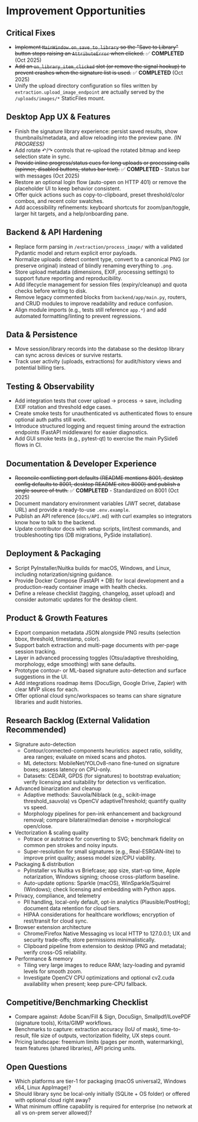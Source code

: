 # Improvement Opportunities

## Critical Fixes

- ~~Implement `MainWindow.on_save_to_library` so the "Save to Library" button stops raising an `AttributeError` when clicked.~~ ✅ **COMPLETED** (Oct 2025)
- ~~Add an `on_library_item_clicked` slot (or remove the signal hookup) to prevent crashes when the signature list is used.~~ ✅ **COMPLETED** (Oct 2025)
- Unify the upload directory configuration so files written by `extraction.upload_image_endpoint` are actually served by the `/uploads/images/*` StaticFiles mount.

## Desktop App UX & Features

- Finish the signature library experience: persist saved results, show thumbnails/metadata, and allow reloading into the preview pane. _(IN PROGRESS)_
- Add rotate ↶/↷ controls that re-upload the rotated bitmap and keep selection state in sync.
- ~~Provide inline progress/status cues for long uploads or processing calls (spinner, disabled buttons, status bar text).~~ ✅ **COMPLETED** - Status bar with messages (Oct 2025)
- Restore an optional login flow (auto-open on HTTP 401) or remove the placeholder UI to keep behavior consistent.
- Offer quick actions such as copy-to-clipboard, preset threshold/color combos, and recent color swatches.
- Add accessibility refinements: keyboard shortcuts for zoom/pan/toggle, larger hit targets, and a help/onboarding pane.

## Backend & API Hardening

- Replace form parsing in `/extraction/process_image/` with a validated Pydantic model and return explicit error payloads.
- Normalize uploads: detect content type, convert to a canonical PNG (or preserve original) instead of blindly renaming everything to `.png`.
- Store upload metadata (dimensions, EXIF, processing settings) to support future reporting and reproducibility.
- Add lifecycle management for session files (expiry/cleanup) and quota checks before writing to disk.
- Remove legacy commented blocks from `backend/app/main.py`, routers, and CRUD modules to improve readability and reduce confusion.
- Align module imports (e.g., tests still reference `app.*`) and add automated formatting/linting to prevent regressions.

## Data & Persistence

- Move session/library records into the database so the desktop library can sync across devices or survive restarts.
- Track user activity (uploads, extractions) for audit/history views and potential billing tiers.

## Testing & Observability

- Add integration tests that cover upload → process → save, including EXIF rotation and threshold edge cases.
- Create smoke tests for unauthenticated vs authenticated flows to ensure optional auth paths still work.
- Introduce structured logging and request timing around the extraction endpoints (FastAPI middleware) for easier diagnostics.
- Add GUI smoke tests (e.g., pytest-qt) to exercise the main PySide6 flows in CI.

## Documentation & Developer Experience

- ~~Reconcile conflicting port defaults (README mentions 8001, desktop config defaults to 8001, desktop README cites 8000) and publish a single source of truth.~~ ✅ **COMPLETED** - Standardized on 8001 (Oct 2025)
- Document mandatory environment variables (JWT secret, database URL) and provide a ready-to-use `.env.example`.
- Publish an API reference (`docs/API.md`) with curl examples so integrators know how to talk to the backend.
- Update contributor docs with setup scripts, lint/test commands, and troubleshooting tips (DB migrations, PySide installation).

## Deployment & Packaging

- Script PyInstaller/Nuitka builds for macOS, Windows, and Linux, including notarization/signing guidance.
- Provide Docker Compose (FastAPI + DB) for local development and a production-ready container image with health checks.
- Define a release checklist (tagging, changelog, asset upload) and consider automatic updates for the desktop client.

## Product & Growth Features

- Export companion metadata JSON alongside PNG results (selection bbox, threshold, timestamp, color).
- Support batch extraction and multi-page documents with per-page session tracking.
- Layer in advanced processing toggles (Otsu/adaptive thresholding, morphology, edge smoothing) with sane defaults.
- Prototype contour- or ML-based signature auto-detection and surface suggestions in the UI.
- Add integrations roadmap items (DocuSign, Google Drive, Zapier) with clear MVP slices for each.
- Offer optional cloud sync/workspaces so teams can share signature libraries and audit histories.

## Research Backlog (External Validation Recommended)

- Signature auto-detection
  - Contour/connected-components heuristics: aspect ratio, solidity, area ranges; evaluate on mixed scans and photos.
  - ML detectors: MobileNet/YOLOv8-nano fine-tuned on signature boxes; assess latency on CPU-only.
  - Datasets: CEDAR, GPDS (for signatures) to bootstrap evaluation; verify licensing and suitability for detection vs verification.
- Advanced binarization and cleanup
  - Adaptive methods: Sauvola/Niblack (e.g., scikit-image threshold_sauvola) vs OpenCV adaptiveThreshold; quantify quality vs speed.
  - Morphology pipelines for pen-ink enhancement and background removal; compare bilateral/median denoise + morphological open/close.
- Vectorization & scaling quality
  - Potrace or autotrace for converting to SVG; benchmark fidelity on common pen strokes and noisy inputs.
  - Super-resolution for small signatures (e.g., Real-ESRGAN-lite) to improve print quality; assess model size/CPU viability.
- Packaging & distribution
  - PyInstaller vs Nuitka vs Briefcase; app size, start-up time, Apple notarization, Windows signing; choose cross-platform baseline.
  - Auto-update options: Sparkle (macOS), WinSparkle/Squirrel (Windows); check licensing and embedding with Python apps.
- Privacy, compliance, and telemetry
  - PII handling, local-only default, opt-in analytics (Plausible/PostHog); document data retention for cloud tiers.
  - HIPAA considerations for healthcare workflows; encryption of rest/transit for cloud sync.
- Browser extension architecture
  - Chrome/Firefox Native Messaging vs local HTTP to 127.0.0.1; UX and security trade-offs; store permissions minimalistically.
  - Clipboard pipeline from extension to desktop (PNG and metadata); verify cross-OS reliability.
- Performance & memory
  - Tiling very large images to reduce RAM; lazy-loading and pyramid levels for smooth zoom.
  - Investigate OpenCV CPU optimizations and optional cv2.cuda availability when present; keep pure-CPU fallback.

## Competitive/Benchmarking Checklist

- Compare against: Adobe Scan/Fill & Sign, DocuSign, Smallpdf/ILovePDF (signature tools), Krita/GIMP workflows.
- Benchmarks to capture: extraction accuracy (IoU of mask), time-to-result, file size of outputs, vectorization fidelity, UX steps count.
- Pricing landscape: freemium limits (pages per month, watermarking), team features (shared libraries), API pricing units.

## Open Questions

- Which platforms are tier-1 for packaging (macOS universal2, Windows x64, Linux AppImage)?
- Should library sync be local-only initially (SQLite + OS folder) or offered with optional cloud right away?
- What minimum offline capability is required for enterprise (no network at all vs on-prem server allowed)?
